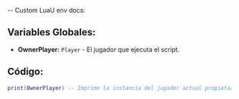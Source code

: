 -- Custom LuaU env docs:

## Variables Globales:

- **OwnerPlayer:** `Player` - El jugador que ejecuta el script.

## Código:

```lua
print(OwnerPlayer) -- Imprime la instancia del jugador actual propietario del ejecutor
```

